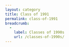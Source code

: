 ```yaml
---
layout: category
title: Class of 1991
permalink: class-of-1991
breadcrumb:
  -
    label: Classes of 1990s
    url: /classes-of-1990s/
---
```

